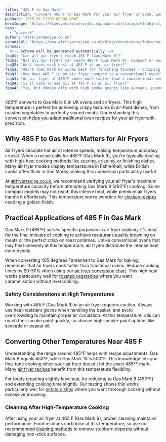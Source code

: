```yaml
---
title: "485 F to Gas Mark"
description: "Convert 485°F to Gas Mark for your air fryer or oven. Learn the exact Gas Mark equivalent and cooking tips for perfect results every time."
pubDate: 2025-07-21T00:00:00.000Z
heroImage: "https://klueoymssxwfnxsvcyhv.supabase.co/storage/v1/object/public/Shmucket/485-f-to-gas-mark.png"
tags:
  - "gasmark"
author: "AirFryerRecipe.co.uk"
canonical: "https://www.airfryerrecipe.co.uk/blog/conversions/fahrenheit-to-gas-mark/485-f-to-gas-mark"
schema: |
  <!-- Schema will be generated automatically -->
faqQ1: "Can all air fryers reach 485 F (Gas Mark 9)?"
faqA1: "Not all air fryers can reach 485°F (Gas Mark 9). Compact or budget models often max out at 400°F. Check your model's specifications before attempting high-temperature cooking to ensure proper performance and safety."
faqQ2: "What foods cook best at 485 F in an air fryer?"
faqA2: "485°F (Gas Mark 9) works best for finishing touches - crisping chicken skin, browning steak surfaces, or creating crunchy vegetable edges. It's too intense for most full cooking cycles but perfect for final-stage crisping."
faqQ3: "How does 485 F in an air fryer compare to a conventional oven?"
faqA3: "An air fryer at 485°F cooks much faster than a conventional oven at Gas Mark 9 due to concentrated heat and air circulation. Reduce cooking times by 20-30% and monitor food closely to prevent burning."
faqQ4: "Is it safe to use oil at 485 F in an air fryer?"
faqA4: "Yes, but choose oils with high smoke points like avocado, peanut, or refined safflower oil. Avoid extra virgin olive oil or butter at 485°F as they'll burn and smoke in your air fryer at this temperature."
---
```

<p>485°F converts to Gas Mark 9 in UK ovens and air fryers. This high temperature is perfect for achieving crispy textures in air-fried dishes, from roasted vegetables to perfectly seared meats. Understanding this conversion helps you adapt traditional oven recipes for your air fryer with precision.</p>

<h2>Why 485 F to Gas Mark Matters for Air Fryers</h2>
<p>Air fryers circulate hot air at intense speeds, making temperature accuracy crucial. When a recipe calls for 485°F (Gas Mark 9), you're typically dealing with high-heat cooking methods like searing, crisping, or finishing dishes. Many air fryer models display temperatures in Fahrenheit, while British cooks often think in Gas Marks, making this conversion particularly useful.</p>
<p>At <a href=https://www.airfryerrecipe.co.uk>airfryerrecipe.co.uk</a>, we recommend verifying your air fryer's maximum temperature capacity before attempting Gas Mark 9 (485°F) cooking. Some compact models may not reach this intense heat, while premium air fryers handle it effortlessly. This temperature works wonders for <a href=https://www.airfryerrecipe.co.uk/recipe-category/chicken>chicken recipes</a> needing a golden finish.</p>

<h2>Practical Applications of 485 F in Gas Mark</h2>
<p>Gas Mark 9 (485°F) serves specific purposes in air fryer cooking. It's ideal for the final minutes of cooking to achieve restaurant-quality browning on meats or the perfect crisp on roast potatoes. Unlike conventional ovens that may heat unevenly at this temperature, air fryers distribute the intense heat more evenly.</p>
<p>When converting 485 degrees Fahrenheit to Gas Mark for baking, remember that air fryers cook faster than traditional ovens. Reduce cooking times by 20-30% when using our <a href=https://www.airfryerrecipe.co.uk/air-fryer-conversion-chart>air fryer conversion chart</a>. This high heat works particularly well for <a href=https://www.airfryerrecipe.co.uk/recipe-category/vegetables>roasted vegetables</a> where you want caramelisation without overcooking.</p>

<h3>Safety Considerations at High Temperatures</h3>
<p>Working with 485 F (Gas Mark 9) in an air fryer requires caution. Always use heat-resistant gloves when handling the basket, and avoid overcrowding to maintain proper air circulation. At this temperature, oils can reach their smoke point quickly, so choose high-smoke-point options like avocado or peanut oil.</p>

<h2>Converting Other Temperatures Near 485 F</h2>
<p>Understanding the range around 485°F helps with recipe adjustments. Gas Mark 8 equals 450°F, while Gas Mark 10 is 500°F. This knowledge lets you fine-tune cooking when your air fryer doesn't hit the exact 485°F mark. Many <a href=https://www.airfryerrecipe.co.uk/recipes>air fryer recipes</a> benefit from this temperature flexibility.</p>
<p>For foods requiring slightly less heat, try reducing to Gas Mark 8 (450°F) and extending cooking time slightly. Our testing shows this works particularly well for <a href=https://www.airfryerrecipe.co.uk/recipe-category/potatoes>potato dishes</a> where you want thorough cooking without excessive browning.</p>

<h3>Cleaning After High-Temperature Cooking</h3>
<p>After using your air fryer at 485 F (Gas Mark 9), proper cleaning maintains performance. Food residues carbonise at this temperature, so use our recommended <a href=https://www.airfryerrecipe.co.uk/air-fryer-cleaner>cleaning methods</a> to remove stubborn deposits without damaging non-stick surfaces.</p>
